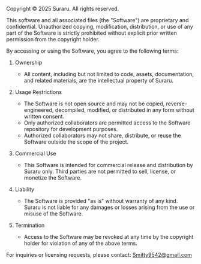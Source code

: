 Copyright © 2025 Suraru. All rights reserved.

This software and all associated files (the "Software") are proprietary and confidential.
Unauthorized copying, modification, distribution, or use of any part of the Software is strictly prohibited without explicit prior written permission from the copyright holder.

By accessing or using the Software, you agree to the following terms:

1. Ownership
   - All content, including but not limited to code, assets, documentation, and related materials, are the intellectual property of Suraru.

2. Usage Restrictions
   - The Software is not open source and may not be copied, reverse-engineered, decompiled, modified, or distributed in any form without written consent.
   - Only authorized collaborators are permitted access to the Software repository for development purposes.
   - Authorized collaborators may not share, distribute, or reuse the Software outside the scope of the project.

3. Commercial Use
   - This Software is intended for commercial release and distribution by Suraru only. Third parties are not permitted to sell, license, or monetize the Software.

4. Liability
   - The Software is provided "as is" without warranty of any kind. Suraru is not liable for any damages or losses arising from the use or misuse of the Software.

5. Termination
   - Access to the Software may be revoked at any time by the copyright holder for violation of any of the above terms.

For inquiries or licensing requests, please contact: Smitty9542@gmail.com

